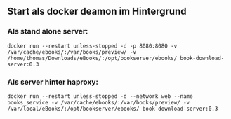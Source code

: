 ## Start als docker deamon im Hintergrund

### Als stand alone server:

```
docker run --restart unless-stopped -d -p 8080:8080 -v /var/cache/ebooks/:/var/books/preview/ -v /home/thomas/Downloads/eBooks/:/opt/bookserver/ebooks/ book-download-server:0.3
```

### Als server hinter haproxy:

```
docker run --restart unless-stopped -d --network web --name books_service -v /var/cache/ebooks/:/var/books/preview/ -v /var/local/eBooks/:/opt/bookserver/ebooks/ book-download-server:0.3
```
